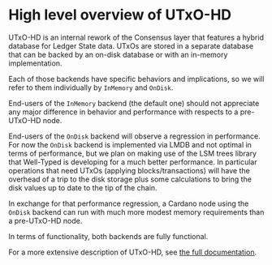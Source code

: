 # High level overview of UTxO-HD

UTxO-HD is an internal rework of the Consensus layer that features a hybrid
database for Ledger State data. UTxOs are stored in a separate database that
can be backed by an on-disk database or with an in-memory implementation.

Each of those backends have specific behaviors and implications, so we will
refer to them individually by `InMemory` and `OnDisk`.

End-users of the `InMemory` backend (the default one) should not appreciate any
major difference in behavior and performance with respects to a pre-UTxO-HD
node.

End-users of the `OnDisk` backend will observe a regression in performance. For
now the `OnDisk` backend is implemented via LMDB and not optimal in terms of
performance, but we plan on making use of the LSM trees library that Well-Typed
is developing for a much better performance. In particular operations that need
UTxOs (applying blocks/transactions) will have the overhead of a trip to the
disk storage plus some calculations to bring the disk values up to date to the
tip of the chain.

In exchange for that performance regression, a Cardano node using the `OnDisk`
backend can run with much more modest memory requirements than a pre-UTxO-HD
node.

In terms of functionality, both backends are fully functional.

For a more extensive description of UTxO-HD, see [the full documentation](utxo-hd-in-depth.md).
